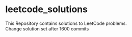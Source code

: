 # leetcode_solutions
This Repository contains solutions to LeetCode problems.
<br>
Change solution set after 1600 commits
